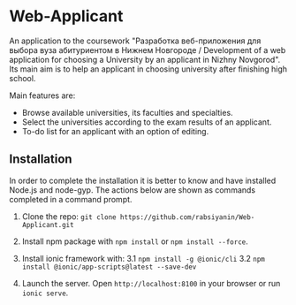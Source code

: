# Web-Applicant

An application to the coursework "Разработка веб-приложения для выбора вуза абитуриентом в Нижнем Новгороде / Development of a web application for choosing a University by an applicant in Nizhny Novgorod". Its main aim is to help an applicant in choosing university after finishing high school.

Main features are:
* Browse available universities, its faculties and specialties.
* Select the universities according to the exam results of an applicant.
* To-do list for an applicant with an option of editing.

## Installation

In order to complete the installation it is better to know and have installed Node.js and node-gyp. 
The actions below are shown as commands completed in a command prompt.

1. Clone the repo: `git clone https://github.com/rabsiyanin/Web-Applicant.git`

2. Install npm package with `npm install` or  `npm install --force`.

3. Install ionic framework with: 
	3.1 `npm install -g @ionic/cli`
	3.2 `npm install @ionic/app-scripts@latest --save-dev`

4. Launch the server. Open `http://localhost:8100` in your browser or run `ionic serve`.